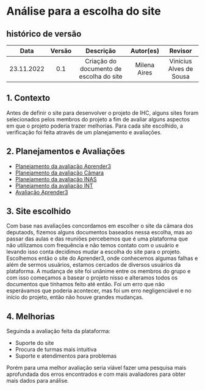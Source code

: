 # Análise para a escolha do site

## histórico de versão
|    Data    | Versão | Descrição                                   | Autor(es)    | Revisor            |
| :--------: | :----: | :-----------------------------------------: | :----------: | :----------------: |
| 23.11.2022 |  0.1   | Criação do documento de escolha do site     | Milena Aires | Vinícius Alves de Sousa |

## 1. Contexto 
Antes de definir o site para desenvolver o projeto de IHC, alguns sites foram selecionados pelos membros do projeto a fim de avaliar alguns aspectos em que o projeto poderia trazer melhorias. Para cada site escolhido, a verificação foi feita através de um planejamento e avaliações.


## 2. Planejamentos e Avaliações
- [Planejamento da avaliação Aprender3](https://interacao-humano-computador.github.io/2022.2-Aprender3/Planejamento/Sites%20avaliados/planejamento_aprender3/)
- [Planejamento da avaliação Câmara](https://interacao-humano-computador.github.io/2022.2-Aprender3/Planejamento/Sites%20avaliados/planejamento_camara/)
- [Planejamento da avaliação INAS](https://interacao-humano-computador.github.io/2022.2-Aprender3/Planejamento/Sites%20avaliados/planejamento_inas/)
- [Planejamento da avaliação INT](https://interacao-humano-computador.github.io/2022.2-Aprender3/Planejamento/Sites%20avaliados/planejamento_int/)
- [Avaliação Aprender3](https://interacao-humano-computador.github.io/2022.2-Aprender3/Planejamento/Sites%20avaliados/avaliacao_aprender3/)

## 3. Site escolhido 
Com base nas avaliações concordamos em escolher o site da câmara dos deputaods, fizemos alguns documentos baseados nessa escolha, mas ao passar das aulas e das reuniões percebemos que é uma plataforma que não utilizamos com frequência e não temos contato com o usuário e levando isso conta decidimos mudar a escolha do site para o projeto. Escolhemos então o site do Aprender3, onde conhecemos algumas falhas e além de sermos usuários, estamos cercados de diversos usuários da plataforma.
A mudança de site foi unânime entre os membros do grupo e com isso começamos a basear o projeto nisso e alteramos todos os documentos que tínhamos feito até então. 
Foi um erro que não esperávamos que poderia acontecer, mas foi um erro negligenciável e no início do projeto, então não houve grandes mudanças.


## 4. Melhorias 
Seguinda a avaliação feita da plataforma:
- Suporte do site 
- Procura de turmas mais intuitiva
- Suporte e atendimentos para problemas 

Porém para uma melhor avaliação seria viável fazer uma pesquisa mais aprofundada dos erros encontrados e com mais avaliadores para obter mais dados para análise.
